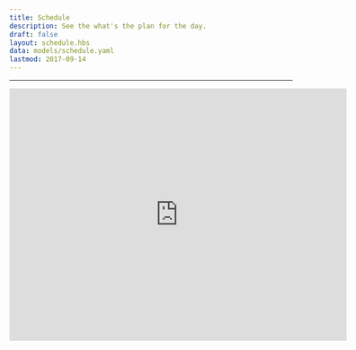 ```yaml
---
title: Schedule
description: See the what's the plan for the day.
draft: false
layout: schedule.hbs
data: models/schedule.yaml
lastmod: 2017-09-14
---
```


<hr>
<iframe src="https://www.google.com/maps/embed?pb=!1m28!1m12!1m3!1d2482.587331829853!2d-0.1162050843424318!3d51.520786479637266!2m3!1f0!2f0!3f0!3m2!1i1024!2i768!4f13.1!4m13!3e2!4m5!1s0x48761b35e4f2a9cf%3A0x5e3d11c0198df26e!2sConway+Hall%2C+Red+Lion+Square%2C+London%2C+United+Kingdom!3m2!1d51.5196682!2d-0.1183506!4m5!1s0x48761b4e7a89fa11%3A0xec0d12a88a0906c9!2sThe+Craft+Beer+Co.%2C+82+Leather+Ln%2C+Clerkenwell%2C+London+EC1N+7TR%2C+UK!3m2!1d51.521279199999995!2d-0.1096822!5e0!3m2!1sen!2sus!4v1505242227233" width="600" height="450" frameborder="0" style="border:0" allowfullscreen></iframe>
